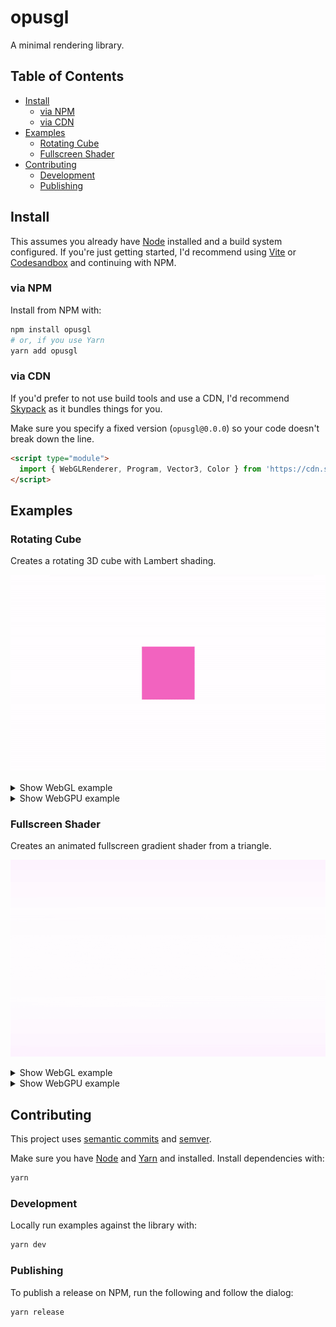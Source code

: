 # opusgl

A minimal rendering library.

## Table of Contents

- [Install](#install)
  - [via NPM](#via-npm)
  - [via CDN](#via-cdn)
- [Examples](#examples)
  - [Rotating Cube](#rotating-cube)
  - [Fullscreen Shader](#fullscreen-shader)
- [Contributing](#contributing)
  - [Development](#development)
  - [Publishing](#publishing)

## Install

This assumes you already have [Node](https://nodejs.org) installed and a build system configured. If you're just getting started, I'd recommend using [Vite](https://vitejs.dev) or [Codesandbox](https://codesandbox.io) and continuing with NPM.

### via NPM

Install from NPM with:

```bash
npm install opusgl
# or, if you use Yarn
yarn add opusgl
```

### via CDN

If you'd prefer to not use build tools and use a CDN, I'd recommend [Skypack](https://skypack.dev) as it bundles things for you.

Make sure you specify a fixed version (`opusgl@0.0.0`) so your code doesn't break down the line.

```html
<script type="module">
  import { WebGLRenderer, Program, Vector3, Color } from 'https://cdn.skypack.dev/opusgl'
</script>
```

## Examples

### Rotating Cube

Creates a rotating 3D cube with Lambert shading.

![Example Preview](/.github/screenshots/rotating-cube.gif)

<details>
  <summary>Show WebGL example</summary>

```js
import { WebGLRenderer, PerspectiveCamera, Scene, Geometry, Material, Color, Mesh } from 'opusgl'

const renderer = new WebGLRenderer()
renderer.setSize(window.innerWidth, window.innerHeight)
document.body.appendChild(renderer.canvas)

const camera = new PerspectiveCamera(45, window.innerWidth / window.innerHeight)
camera.position.z = 5

const scene = new Scene()

const geometry = new Geometry({
  position: {
    size: 3,
    data: new Float32Array([
      0.5, 0.5, 0.5, 0.5, 0.5, -0.5, 0.5, -0.5, 0.5, 0.5, -0.5, -0.5, -0.5, 0.5, -0.5, -0.5, 0.5, 0.5, -0.5, -0.5, -0.5,
      -0.5, -0.5, 0.5, -0.5, 0.5, -0.5, 0.5, 0.5, -0.5, -0.5, 0.5, 0.5, 0.5, 0.5, 0.5, -0.5, -0.5, 0.5, 0.5, -0.5, 0.5,
      -0.5, -0.5, -0.5, 0.5, -0.5, -0.5, 0.5, 0.5, -0.5, -0.5, 0.5, -0.5, 0.5, -0.5, -0.5, -0.5, -0.5, -0.5, -0.5, 0.5,
      0.5, 0.5, 0.5, 0.5, -0.5, -0.5, 0.5, 0.5, -0.5, 0.5,
    ]),
  },
  normal: {
    size: 3,
    data: new Float32Array([
      1, 0, 0, 1, 0, 0, 1, 0, 0, 1, 0, 0, -1, 0, 0, -1, 0, 0, -1, 0, 0, -1, 0, 0, 0, 1, 0, 0, 1, 0, 0, 1, 0, 0, 1, 0, 0,
      -1, 0, 0, -1, 0, 0, -1, 0, 0, -1, 0, 0, 0, -1, 0, 0, -1, 0, 0, -1, 0, 0, -1, 0, 0, 1, 0, 0, 1, 0, 0, 1, 0, 0, 1,
    ]),
  },
  uv: {
    size: 2,
    data: new Float32Array([
      0, 1, 1, 1, 0, 0, 1, 0, 0, 1, 1, 1, 0, 0, 1, 0, 0, 1, 1, 1, 0, 0, 1, 0, 0, 1, 1, 1, 0, 0, 1, 0, 0, 1, 1, 1, 0, 0,
      1, 0, 0, 1, 1, 1, 0, 0, 1, 0,
    ]),
  },
  index: {
    size: 1,
    data: new Uint16Array([
      0, 2, 1, 2, 3, 1, 4, 6, 5, 6, 7, 5, 8, 10, 9, 10, 11, 9, 12, 14, 13, 14, 15, 13, 16, 18, 17, 18, 19, 17, 20, 22,
      21, 22, 23, 21,
    ]),
  },
})

const material = new Material({
  uniforms: {
    uColor: new Color('hotpink'),
  },
  vertex: `
    uniform mat3 normalMatrix;
    uniform mat4 projectionMatrix;
    uniform mat4 viewMatrix;
    uniform mat4 modelMatrix;

    in vec3 position;
    in vec3 normal;
    out vec3 vNormal;

    void main() {
      vNormal = normalize(normalMatrix * normal);
      gl_Position = projectionMatrix * viewMatrix * modelMatrix * vec4(position, 1.0);
    }
  `,
  fragment: `
    uniform vec3 uColor;

    in vec3 vNormal;
    out vec4 pc_fragColor;

    void main() {
      vec3 normal = normalize(vNormal);
      float lighting = dot(normal, normalize(vec3(10)));

      pc_fragColor.rgb = uColor + lighting * 0.1;
      pc_fragColor.a = 1.0;
    }
  `,
})

const mesh = new Mesh(geometry, material)
scene.add(mesh)

window.addEventListener('resize', () => {
  renderer.setSize(window.innerWidth, window.innerHeight)
  camera.aspect = window.innerWidth / window.innerHeight
})

const animate = (time) => {
  requestAnimationFrame(animate)
  mesh.rotation.z = mesh.rotation.y = time / 1500
  renderer.render(scene, camera)
}
requestAnimationFrame(animate)
```

</details>

<details>
  <summary>Show WebGPU example</summary>

```js
import { WebGPURenderer, PerspectiveCamera, Geometry, Material, Color, Mesh } from 'opusgl'

const renderer = await new WebGPURenderer().init()
renderer.setSize(window.innerWidth, window.innerHeight)
document.body.appendChild(renderer.canvas)

const camera = new PerspectiveCamera(45, window.innerWidth / window.innerHeight)
camera.position.z = 5

const geometry = new Geometry({
  position: {
    size: 3,
    data: new Float32Array([
      0.5, 0.5, 0.5, 0.5, 0.5, -0.5, 0.5, -0.5, 0.5, 0.5, -0.5, -0.5, -0.5, 0.5, -0.5, -0.5, 0.5, 0.5, -0.5, -0.5, -0.5,
      -0.5, -0.5, 0.5, -0.5, 0.5, -0.5, 0.5, 0.5, -0.5, -0.5, 0.5, 0.5, 0.5, 0.5, 0.5, -0.5, -0.5, 0.5, 0.5, -0.5, 0.5,
      -0.5, -0.5, -0.5, 0.5, -0.5, -0.5, 0.5, 0.5, -0.5, -0.5, 0.5, -0.5, 0.5, -0.5, -0.5, -0.5, -0.5, -0.5, -0.5, 0.5,
      0.5, 0.5, 0.5, 0.5, -0.5, -0.5, 0.5, 0.5, -0.5, 0.5,
    ]),
  },
  normal: {
    size: 3,
    data: new Float32Array([
      1, 0, 0, 1, 0, 0, 1, 0, 0, 1, 0, 0, -1, 0, 0, -1, 0, 0, -1, 0, 0, -1, 0, 0, 0, 1, 0, 0, 1, 0, 0, 1, 0, 0, 1, 0, 0,
      -1, 0, 0, -1, 0, 0, -1, 0, 0, -1, 0, 0, 0, -1, 0, 0, -1, 0, 0, -1, 0, 0, -1, 0, 0, 1, 0, 0, 1, 0, 0, 1, 0, 0, 1,
    ]),
  },
  uv: {
    size: 2,
    data: new Float32Array([
      0, 1, 1, 1, 0, 0, 1, 0, 0, 1, 1, 1, 0, 0, 1, 0, 0, 1, 1, 1, 0, 0, 1, 0, 0, 1, 1, 1, 0, 0, 1, 0, 0, 1, 1, 1, 0, 0,
      1, 0, 0, 1, 1, 1, 0, 0, 1, 0,
    ]),
  },
  index: {
    size: 1,
    data: new Uint16Array([
      0, 2, 1, 2, 3, 1, 4, 6, 5, 6, 7, 5, 8, 10, 9, 10, 11, 9, 12, 14, 13, 14, 15, 13, 16, 18, 17, 18, 19, 17, 20, 22,
      21, 22, 23, 21,
    ]),
  },
})

const material = new Material({
  uniforms: {
    color: new Color('hotpink'),
  },
  vertex: `
    struct Uniforms {
      color: vec3<f32>,
      modelMatrix: mat4x4<f32>,
      projectionMatrix: mat4x4<f32>,
      viewMatrix: mat4x4<f32>,
      normalMatrix: mat3x3<f32>,
    };
    @binding(0) @group(0) var<uniform> uniforms: Uniforms;

    struct VertexIn {
      @location(0) position: vec3<f32>,
      @location(1) normal: vec3<f32>,
    };

    struct VertexOut {
      @builtin(position) position: vec4<f32>,
      @location(0) color: vec3<f32>,
      @location(1) normal: vec3<f32>,
    };

    @stage(vertex)
    fn main(input: VertexIn) -> VertexOut {
      var out: VertexOut;
      out.position = uniforms.projectionMatrix * uniforms.viewMatrix * uniforms.modelMatrix * vec4<f32>(input.position, 1.0);
      out.color = uniforms.color;
      out.normal = normalize(uniforms.normalMatrix * input.normal).xyz;
      return out;
    }
  `,
  fragment: `
    struct FragmentIn {
      @location(0) color: vec3<f32>,
      @location(1) normal: vec3<f32>,
    };

    struct FragmentOut {
      @location(0) color: vec4<f32>,
    };

    @stage(fragment)
    fn main(input: FragmentIn) -> FragmentOut {
      var out: FragmentOut;
      var lighting = dot(normalize(input.normal), normalize(vec3(10.0)));
      out.color = vec4<f32>(vec3<f32>(input.color + lighting * 0.1), 1.0);
      return out;
    }
  `,
})

const mesh = new Mesh(geometry, material)

window.addEventListener('resize', () => {
  renderer.setSize(window.innerWidth, window.innerHeight)
  camera.aspect = window.innerWidth / window.innerHeight
})

const animate = (time) => {
  requestAnimationFrame(animate)
  mesh.rotation.z = mesh.rotation.y = time / 1500
  renderer.render(mesh, camera)
}
requestAnimationFrame(animate)
```

</details>

### Fullscreen Shader

Creates an animated fullscreen gradient shader from a triangle.

![Example Preview](/.github/screenshots/fullscreen-shader.gif)

<details>
  <summary>Show WebGL example</summary>

```js
import { WebGLRenderer, Program, Color } from 'opusgl'

const renderer = new WebGLRenderer()
renderer.setSize(window.innerWidth, window.innerHeight)
document.body.appendChild(renderer.canvas)

const program = new Program({
  attributes: {
    position: { size: 2, data: new Float32Array([-1, -1, 3, -1, -1, 3]) },
    uv: { size: 2, data: new Float32Array([0, 0, 2, 0, 0, 2]) },
  },
  uniforms: {
    uTime: 0,
    uColor: new Color(0x4c3380),
  },
  vertex: `
    in vec2 uv;
    in vec3 position;

    out vec2 vUv;
  
    void main() {
      vUv = uv;
      gl_Position = vec4(position, 1);
    }
  `,
  fragment: `       
    uniform float uTime;
    uniform vec3 uColor;

    in vec2 vUv;
    out vec4 pc_fragColor;

    void main() {
      pc_fragColor.rgb = 0.5 + 0.3 * cos(vUv.xyx + uTime) + uColor;
      pc_fragColor.a = 1.0;
    }
  `,
})

window.addEventListener('resize', () => {
  renderer.setSize(window.innerWidth, window.innerHeight)
})

const animate = (time) => {
  requestAnimationFrame(animate)
  program.uniforms.uTime = time / 1000
  renderer.render(program)
}
requestAnimationFrame(animate)
```

</details>

<details>
  <summary>Show WebGPU example</summary>

```js
import { WebGPURenderer, Program, Color } from 'opusgl'

const renderer = await new WebGPURenderer().init()
renderer.setSize(window.innerWidth, window.innerHeight)
document.body.appendChild(renderer.canvas)

const program = new Program({
  attributes: {
    position: { size: 2, data: new Float32Array([-1, -1, 3, -1, -1, 3]) },
    uv: { size: 2, data: new Float32Array([0, 0, 2, 0, 0, 2]) },
  },
  uniforms: {
    time: 0,
    color: new Color(0x4c3380),
  },
  vertex: `
    struct Uniforms {
      time: f32,
      color: vec3<f32>,
    };
    @binding(0) @group(0) var<uniform> uniforms: Uniforms;

    struct VertexIn {
      @location(0) position: vec3<f32>,
      @location(1) uv: vec2<f32>,
    };

    struct VertexOut {
      @builtin(position) position: vec4<f32>,
      @location(0) color: vec4<f32>,
    };

    @stage(vertex)
    fn main(input: VertexIn) -> VertexOut {
      var out: VertexOut;
      out.color = vec4<f32>(0.5 + 0.3 * cos(vec3<f32>(input.uv, 0.0) + uniforms.time) + uniforms.color, 1.0);
      out.position = vec4<f32>(input.position, 1.0);
      return out;
    }
  `,
  fragment: `
    struct FragmentIn {
      @location(0) color: vec4<f32>,
    };

    struct FragmentOut {
      @location(0) color: vec4<f32>,
    };

    @stage(fragment)
    fn main(input: FragmentIn) -> FragmentOut {
      var out: FragmentOut;
      out.color = input.color;
      return out;
    }
  `,
})

window.addEventListener('resize', () => {
  renderer.setSize(window.innerWidth, window.innerHeight)
})

const animate = (time) => {
  requestAnimationFrame(animate)
  program.uniforms.time = time / 1000
  renderer.render(program)
}
requestAnimationFrame(animate)
```

</details>

## Contributing

This project uses [semantic commits](https://conventionalcommits.org) and [semver](https://semver.org).

Make sure you have [Node](https://nodejs.org) and [Yarn](https://yarnpkg.com) and installed. Install dependencies with:

```bash
yarn
```

### Development

Locally run examples against the library with:

```bash
yarn dev
```

### Publishing

To publish a release on NPM, run the following and follow the dialog:

```bash
yarn release
```
